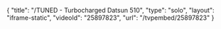{
    "title": "\/TUNED - Turbocharged Datsun 510",
    "type": "solo",
    "layout": "iframe-static",
    "videoId": "25897823",
    "url": "\/tvpembed\/25897823"
}